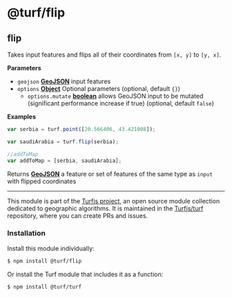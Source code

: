 # @turf/flip

<!-- Generated by documentation.js. Update this documentation by updating the source code. -->

## flip

Takes input features and flips all of their coordinates from `[x, y]` to `[y, x]`.

**Parameters**

-   `geojson` **[GeoJSON][1]** input features
-   `options` **[Object][2]** Optional parameters (optional, default `{}`)
    -   `options.mutate` **[boolean][3]** allows GeoJSON input to be mutated (significant performance increase if true) (optional, default `false`)

**Examples**

```javascript
var serbia = turf.point([20.566406, 43.421008]);

var saudiArabia = turf.flip(serbia);

//addToMap
var addToMap = [serbia, saudiArabia];
```

Returns **[GeoJSON][1]** a feature or set of features of the same type as `input` with flipped coordinates

[1]: https://tools.ietf.org/html/rfc7946#section-3

[2]: https://developer.mozilla.org/docs/Web/JavaScript/Reference/Global_Objects/Object

[3]: https://developer.mozilla.org/docs/Web/JavaScript/Reference/Global_Objects/Boolean

<!-- This file is automatically generated. Please don't edit it directly:
if you find an error, edit the source file (likely index.js), and re-run
./scripts/generate-readmes in the turf project. -->

---

This module is part of the [Turfjs project](http://turfjs.org/), an open source
module collection dedicated to geographic algorithms. It is maintained in the
[Turfjs/turf](https://github.com/Turfjs/turf) repository, where you can create
PRs and issues.

### Installation

Install this module individually:

```sh
$ npm install @turf/flip
```

Or install the Turf module that includes it as a function:

```sh
$ npm install @turf/turf
```
